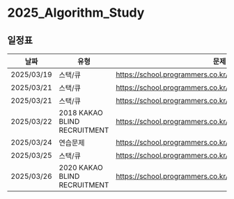 # 2025_Algorithm_Study
## 일정표

| **날짜** | **유형**          | **문제 링크**                                         | 
| -------- | ------------------- | ----------------------------------------------------- | 
| 2025/03/19 | 스택/큐 | https://school.programmers.co.kr/learn/courses/30/lessons/42584 | 
| 2025/03/21 | 스택/큐 | https://school.programmers.co.kr/learn/courses/30/lessons/42583 | 
| 2025/03/21 | 스택/큐 | https://school.programmers.co.kr/learn/courses/30/lessons/42586 | 
| 2025/03/22 | 2018 KAKAO BLIND RECRUITMENT | https://school.programmers.co.kr/learn/courses/30/lessons/17676 | 
| 2025/03/24 | 연습문제 | https://school.programmers.co.kr/learn/courses/30/lessons/12899 | 
| 2025/03/25 | 스택/큐 | https://school.programmers.co.kr/learn/courses/30/lessons/42587 | 
| 2025/03/26 | 2020 KAKAO BLIND RECRUITMENT | https://school.programmers.co.kr/learn/courses/30/lessons/60057 | 